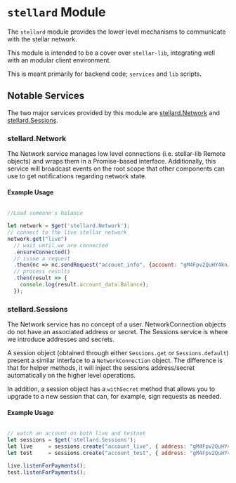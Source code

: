 # `stellard` Module

The `stellard` module provides the lower level mechanisms to communicate with the stellar network.

This module is intended to be a cover over `stellar-lib`, integrating well with an modular client environment.

This is meant primarily for backend code; `services` and `lib` scripts.

## Notable Services

The two major services provided by this module are [stellard.Network](services/network.service.es6) and [stellard.Sessions](services/sessions.service.ed6).

### stellard.Network

The Network service manages low level connections (i.e. stellar-lib Remote objects) and wraps them in a Promise-based interface.  Additionally, this service will broadcast events on the root scope that other components can use to get notifications regarding network state.


#### Example Usage

```javascript

//Load someone's balance

let network = $get('stellard.Network');
// connect to the live stellar network
network.get("live")
  // wait until we are connected
  .ensureConnected()
  // issue a request
  .then(nc => nc.sendRequest("account_info", {account: "gM4Fpv2QuHY4knJsQyYGKEHFGw3eMBwc1U"}))
  // process results
  .then(result => {
    console.log(result.account_data.Balance);
  });

```

### stellard.Sessions

The Network service has no concept of a user.  NetworkConnection objects do not have an associated address or secret.  The Sessions service is where we introduce addresses and secrets.

A session object (obtained through either `Sessions.get` or `Sessions.default`) present a similar interface to a `NetworkConnection` object.  The difference is that for helper methods, it will inject the sessions address/secret automatically on the higher level operations.

In addition, a session object has a `withSecret` method that allows you to upgrade to a new session that can, for example, sign requests as needed.

#### Example Usage

```javascript

// watch an account on both live and testnet
let sessions = $get('stellard.Sessions');
let live     = sessions.create("account_live", { address: "gM4Fpv2QuHY4knJsQyYGKEHFGw3eMBwc1U", connection: 'live' });
let test     = sessions.create("account_test", { address: "gM4Fpv2QuHY4knJsQyYGKEHFGw3eMBwc1U", connection: 'test' });

live.listenForPayments();
test.listenForPayments();

```
